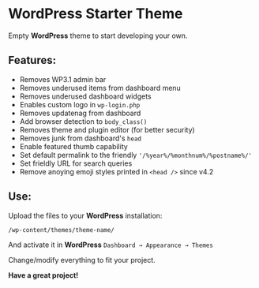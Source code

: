 WordPress Starter Theme
=============

Empty **WordPress** theme to start developing your own.

Features:
-------

- Removes WP3.1 admin bar
- Removes underused items from dashboard menu
- Removes underused dashboard widgets
- Enables custom logo in `wp-login.php`
- Removes updatenag from dashboard
- Add browser detection to `body_class()`
- Removes theme and plugin editor (for better security)
- Removes junk from dashboard's `head`
- Enable featured thumb capability
- Set default permalink to the friendly `'/%year%/%monthnum%/%postname%/'`
- Set frieldly URL for search queries
- Remove anoying emoji styles printed in `<head />` since v4.2

Use:
-------


Upload the files to your **WordPress** installation:

	/wp-content/themes/theme-name/

And activate it in **WordPress** `Dashboard → Appearance → Themes`

Change/modify everything to fit your project.

**Have a great project!**
